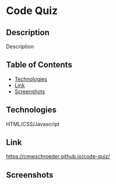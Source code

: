 # Code Quiz

## Description

Description

## Table of Contents

* [Technologies](#technologies)
* [Link](#link)
* [Screenshots](#screenshots)


## Technologies

HTML/CSS/Javascript

## Link

https://cmwschroeder.github.io/code-quiz/

## Screenshots